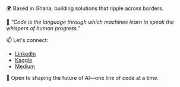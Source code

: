 🌍 Based in Ghana, building solutions that ripple across borders.  

💬 *"Code is the language through which machines learn to speak the whispers of human progress."*  

📫 Let's connect:  
- [LinkedIn](https://www.linkedin.com/in/zakari-salifu-2bbaa5196/)  
- [Kaggle](https://www.kaggle.com/redpen12)  
- [Medium](https://medium.com/@zsalifu22)  

🚀 Open to shaping the future of AI—one line of code at a time.
